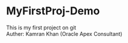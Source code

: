 # MyFirstProj-Demo
This is my first project on git
<br>
Auther: Kamran Khan (Oracle Apex Consultant)
